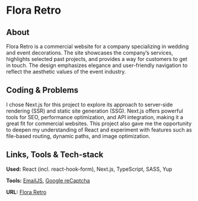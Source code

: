 # Flora Retro

## About

Flora Retro is a commercial website for a company specializing in wedding and event decorations. The site showcases the company’s services, highlights selected past projects, and provides a way for customers to get in touch. The design emphasizes elegance and user-friendly navigation to reflect the aesthetic values of the event industry.

## Coding & Problems

I chose Next.js for this project to explore its approach to server-side rendering (SSR) and static site generation (SSG). Next.js offers powerful tools for SEO, performance optimization, and API integration, making it a great fit for commercial websites. This project also gave me the opportunity to deepen my understanding of React and experiment with features such as file-based routing, dynamic paths, and image optimization.

## Links, Tools & Tech-stack

**Used:** React (incl. react-hook-form), Next.js, TypeScript, SASS, Yup

**Tools:** [EmailJS](https://www.emailjs.com/), [Google reCaptcha](https://www.google.com/recaptcha/about/)

**URL:** [Flora Retro](https://flora-retro.pl/)
